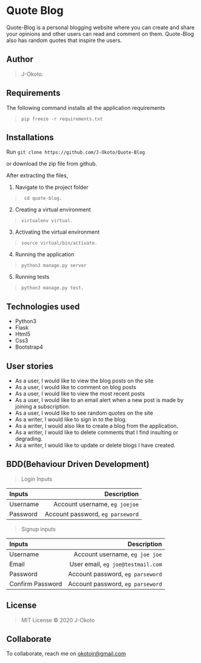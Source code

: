 # Quote Blog
Quote-Blog is a personal blogging website where you can create and share your opinions and other users can read and comment on them. Quote-Blog also has random quotes that inspire the users. 

## Author
> J-Okoto.




## Requirements

The following command installs all the application requirements
>``pip freeze -r requirements.txt``


## Installations

Run 
``git clone https://github.com/J-Okoto/Quote-Blog``

or download the zip file from github.

After extracting the files, 

1. Navigate to the project folder
>`` cd quote-blog.`` 

2. Creating a virtual environment
>``virtualenv virtual.``

3. Activating the virtual environment
>``source virtual/bin/activate.``

4. Running the application
>``python3 manage.py server``

5. Running tests

 > ``python3 manage.py test.``


## Technologies used
* Python3
* Flask
* Html5
* Css3
* Bootstrap4


## User stories
* As a user, I would like to view the blog posts on the site
* As a user, I would like to comment on blog posts
* As a user, I would like to view the most recent posts
* As a user, I would like to an email alert when a new post is made by joining a subscription.
* As a user, I would like to see random quotes on the site
* As a writer, I would like to sign in to the blog.
* As a writer, I would also like to create a blog from the application.
* As a writer, I would like to delete comments that I find insulting or degrading.
* As a writer, I would like to update or delete blogs I have created.

## BDD(Behaviour Driven Development)
>Login Inputs

| Inputs |  Description |
| :---         |          ---: |
| Username  | Account username, ``eg joejoe``|
| Password  | Account password, ``eg parseword``|

>Signup inputs

| Inputs |  Description |
| :---         |          ---: |
| Username  | Account username, ``eg joe joe``|
| Email  | User email, ``eg joe@testmail.com``|
| Password  | Account password, ``eg parseword``|
| Confirm Password  | Account password, ``eg parseword``|




## License
> MIT License &copy; 2020 J-Okoto

## Collaborate
To collaborate, reach me on [okotojr@gmail.com]()
